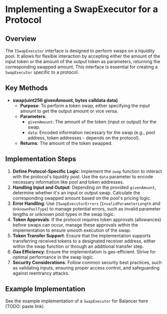 # Implementing a SwapExecutor for a Protocol

## Overview

The `ISwapExecutor` interface is designed to perform swaps on a liquidity pool. 
It allows for flexible interaction by accepting either the amount of the input token or the amount of the output token 
as parameters, returning the corresponding swapped amount. 
This interface is essential for creating a `SwapExecutor` specific to a protocol.

## Key Methods

- **swap(uint256 givenAmount, bytes calldata data)**
  - **Purpose**: To perform a token swap, either specifying the input amount to get the output amount or vice versa.
  - **Parameters**:
    - `givenAmount`: The amount of the token (input or output) for the swap.
    - `data`: Encoded information necessary for the swap (e.g., pool address, token addresses - depends on the protocol).
  - **Returns**: The amount of the token swapped.

## Implementation Steps

1. **Define Protocol-Specific Logic**: Implement the `swap` function to interact with the protocol's liquidity pool. 
Use the `data` parameter to encode necessary information like pool and token addresses.
2. **Handling Input and Output**: Depending on the provided `givenAmount`, determine whether it's an input or output 
swap. Calculate the corresponding swapped amount based on the pool's pricing logic.
3. **Error Handling**: Use `ISwapExecutorErrors` (`InvalidParameterLength` and `UnknownPoolType`) to manage potential 
errors, such as invalid parameter lengths or unknown pool types in the swap logic.
4. **Token Approvals**: If the protocol requires token approvals (allowances) before swaps can occur, 
manage these approvals within the implementation to ensure smooth execution of the swap.
5. **Token Transfer Support**: Ensure that the implementation supports transferring received tokens to a designated 
receiver address, either within the swap function or through an additional transfer step.
6. **Gas Efficiency**: Ensure the implementation is gas-efficient. Strive for optimal performance in the swap logic.
7. **Security Considerations**: Follow common security best practices, such as validating inputs, ensuring proper 
access control, and safeguarding against reentrancy attacks.



## Example Implementation

See the example implementation of a `SwapExecutor` for Balancer here (TODO: paste link)